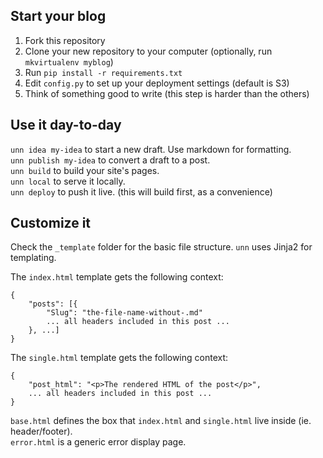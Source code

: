 ## Start your blog

1. Fork this repository
2. Clone your new repository to your computer (optionally, run `mkvirtualenv myblog`)
3. Run `pip install -r requirements.txt`
4. Edit `config.py` to set up your deployment settings (default is S3)
5. Think of something good to write (this step is harder than the others)


## Use it day-to-day

`unn idea my-idea` to start a new draft. Use markdown for formatting.  
`unn publish my-idea` to convert a  draft to a post.  
`unn build` to build your site's pages.  
`unn local` to serve it locally.  
`unn deploy` to push it live. (this will build first, as a convenience)


## Customize it
Check the `_template` folder for the basic file structure. `unn` uses Jinja2 for templating.

The `index.html` template gets the following context:
```
{
    "posts": [{
        "Slug": "the-file-name-without-.md"
        ... all headers included in this post ...
    }, ...]
}
```


The `single.html` template gets the following context:
```
{
    "post_html": "<p>The rendered HTML of the post</p>",
    ... all headers included in this post ...
}
```

`base.html` defines the box that `index.html` and `single.html` live inside (ie. header/footer).  
`error.html` is a generic error display page.

